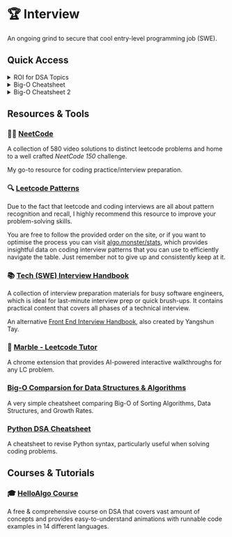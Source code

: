 # 🏆 Interview

An ongoing grind to secure that cool entry-level programming job (SWE).

## Quick Access

<details>
    <summary>ROI for DSA Topics</summary>
    <!-- &nbsp; -->
    <p style="display:flex;" align="">
        <img src="./images/dsa_roi.png" width=500 />
    </p> 
    &nbsp;
</details>

<details>
    <summary>Big-O Cheatsheet</summary>
    <p align="">
        <img src="./images/big-o-cheat-sheet-poster.png" />
    </p>
</details>

<details>
    <summary>Big-O Cheatsheet 2</summary>
    <p align="">
        <img src="./images/dsa_cheatsheet.png" />
    </p>
</details>

## Resources & Tools

### 🧑‍💻 [NeetCode](https://neetcode.com/)

A collection of 580 video solutions to distinct leetcode problems and home to a well crafted _NeetCode 150_ challenge.

My go-to resource for coding practice/interview preparation.

### 🔍 [Leetcode Patterns](https://seanprashad.com/leetcode-patterns/)

Due to the fact that leetcode and coding interviews are all about pattern recognition and recall, I highly recommend this resource to improve your problem-solving skills.

You are free to follow the provided order on the site, or if you want to optimise the process you can visit [algo.monster/stats](https://algo.monster/problems/stats), which provides insightful data on coding interview patterns that you can use to efficiently navigate the table. Just remember not to give up and consistently keep at it.

### 📚 [Tech (SWE) Interview Handbook](https://www.techinterviewhandbook.org/)

A collection of interview preparation materials for busy software engineers, which is ideal for last-minute interview prep or quick brush-ups. It contains practical content that covers all phases of a technical interview.

An alternative [Front End Interview Handbook](https://www.frontendinterviewhandbook.com/), also created by Yangshun Tay.

### 🤖 [Marble - Leetcode Tutor](https://withmarble.io/)

A chrome extension that provides AI-powered interactive walkthroughs for any LC problem.

### [Big-O Comparsion for Data Structures & Algorithms](https://cooervo.github.io/Algorithms-DataStructures-BigONotation/index.html)

A very simple cheatsheet comparing Big-O of Sorting Algorithms, Data Structures, and Growth Rates.

### [Python DSA Cheatsheet](https://github.com/AbdulMalikDev/PythonCheatSheet)

A cheatsheet to revise Python syntax, particularly useful when solving coding problems.

## Courses & Tutorials

### 🎓 [HelloAlgo Course](https://www.hello-algo.com/en/)

A free & comprehensive course on DSA that covers vast amount of concepts and provides easy-to-understand animations with runnable code examples in 14 different languages.
